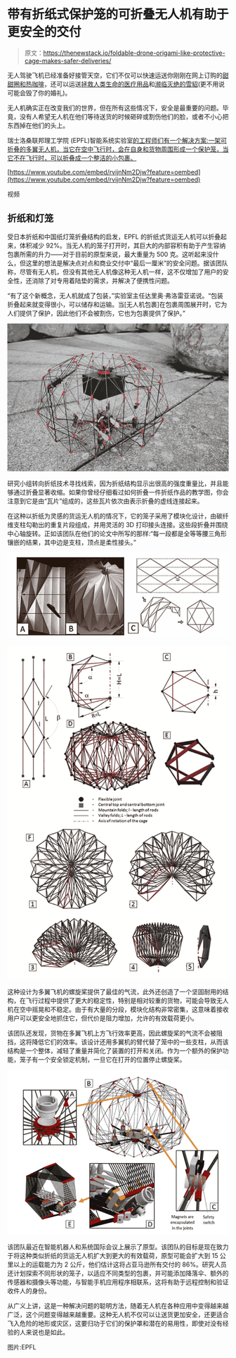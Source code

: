 # 带有折纸式保护笼的可折叠无人机有助于更安全的交付

> 原文：<https://thenewstack.io/foldable-drone-origami-like-protective-cage-makes-safer-deliveries/>

无人驾驶飞机已经准备好接管天空，它们不仅可以快速运送你刚刚在网上订购的[甜甜圈和热咖啡](https://thenewstack.io/seven-eleven-kicks-off-era-commercial-drone-deliveries/)，还可以运送[拯救人类生命的医疗用品](https://thenewstack.io/drones-deliver-life-saving-medical-supplies-rwanda/)和[濒临灭绝的雪貂](https://thenewstack.io/glorified-gumball-machine-drones-airdrop-vaccine-pellets-endangered-ferrets/)(更不用说可能会毁了你的婚礼)。

无人机确实正在改变我们的世界，但在所有这些情况下，安全是最重要的问题。毕竟，没有人希望无人机在他们等待送货的时候砸碎或割伤他们的脸，或者不小心把东西掉在他们的头上。

瑞士洛桑联邦理工学院 (EPFL)智能系统实验室[的工程师们有一个解决方案:一架可折叠的多翼无人机，当它在空中飞行时，会在自身和货物周围形成一个保护笼，当它不在飞行时，可以折叠成一个整洁的小包裹。](http://lis.epfl.ch/)

[https://www.youtube.com/embed/rvijnNm2Djw?feature=oembed](https://www.youtube.com/embed/rvijnNm2Djw?feature=oembed)

视频

## 折纸和灯笼

受日本折纸和中国纸灯笼折叠结构的启发，EPFL 的折纸式货运无人机可以折叠起来，体积减少 92%。当无人机的笼子打开时，其巨大的内部容积有助于产生容纳包裹所需的升力——对于目前的原型来说，最大重量为 500 克。这听起来没什么，但这里的想法是解决点对点和商业交付中“最后一厘米”的安全问题。据该团队称，尽管有无人机，但没有其他无人机像这种无人机一样，这不仅增加了用户的安全性，还消除了对专用着陆垫的需求，并解决了便携性问题。

“有了这个新概念，无人机就成了包装，”实验室主任达里奥·弗洛雷亚诺说。“包装折叠起来就变得很小，可以储存和运输。当[无人机包裹]在包裹周围展开时，它为人们提供了保护，因此他们不会被割伤，它也为包裹提供了保护。”

![](img/0b7ea64d73325e7d0c4893ba3702e54d.png)

研究小组转向折纸技术寻找线索，因为折纸结构显示出很高的强度重量比，并且能够通过折叠显著收缩。如果你曾经仔细看过如何折叠一件折纸作品的教学图，你会注意到它是由“瓦片”组成的，这些瓦片依次由表示折叠的虚线连接起来。

在这种以折纸为灵感的货运无人机的情况下，它的笼子采用了模块化设计，由碳纤维支柱勾勒出的重复片段组成，并用灵活的 3D 打印接头连接。这些段折叠并围绕中心轴旋转。正如该团队在他们的论文中所写的那样:“每一段都是全等等腰三角形镶嵌的结果，其中边是支柱，顶点是柔性接头。”

![](img/4c66f45298692ec31d590f946565ebbf.png)

![](img/bfb23a7a7ec8972994d286e72f6ef967.png)

这种设计为多翼飞机的螺旋桨提供了最佳的气流，此外还创造了一个坚固耐用的结构，在飞行过程中提供了更大的稳定性，特别是相对较重的货物，可能会导致无人机在空中摇晃和不稳定。由于有大量的分段，模块化结构非常密集，这意味着接收用户可以更安全地抓住它，但代价是阻力增加，允许的有效载荷更小。

该团队还发现，货物在多翼飞机上方飞行效率更高，因此螺旋桨的气流不会被阻挡，这将降低它们的效率。该设计还用多翼机的臂代替了笼中的一些支柱，从而该结构是一个整体，减轻了重量并简化了装置的打开和关闭。作为一个额外的保护功能，笼子有一个安全锁定机制，一旦它在打开的位置停止螺旋桨。

![](img/0b3e310ece78001cd8f67bf3aed5ecf1.png)

该团队最近在智能机器人和系统国际会议上展示了原型。该团队的目标是现在致力于将这种类似折纸的货运无人机扩大到更大的有效载荷，原型可能会扩大到 15 公里以上的运载能力为 2 公斤，他们估计这将占亚马逊所有交付的 86%。研究人员还计划探索不同形状的笼子，以适应不同类型的包裹，并可能添加降落伞、额外的传感器和摄像头等功能，与智能手机应用程序相联系，这将有助于远程控制和验证收件人的身份。

从广义上讲，这是一种解决问题的聪明方法，随着无人机在各种应用中变得越来越广泛，这个问题变得越来越重要。这种无人机不仅可以让送货更加安全，还更适合飞入危险的地形或灾区，这要归功于它们的保护罩和潜在的易用性，即使对没有经验的人来说也是如此。

图片:EPFL

<svg xmlns:xlink="http://www.w3.org/1999/xlink" viewBox="0 0 68 31" version="1.1"><title>Group</title> <desc>Created with Sketch.</desc></svg>